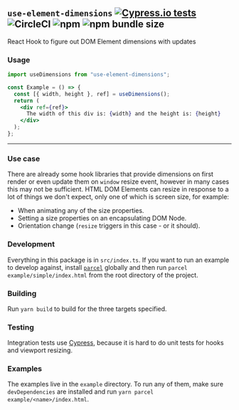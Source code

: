## `use-element-dimensions` [![Cypress.io tests](https://img.shields.io/badge/cypress.io-tests-green.svg?style=for-the-badge)](https://cypress.io) ![CircleCI](https://img.shields.io/circleci/build/github/danielkov/use-element-dimensions.svg?style=for-the-badge) ![npm](https://img.shields.io/npm/v/use-element-dimensions.svg?style=for-the-badge) ![npm bundle size](https://img.shields.io/bundlephobia/minzip/use-element-dimensions.svg?style=for-the-badge)

React Hook to figure out DOM Element dimensions with updates

### Usage

```jsx
import useDimensions from "use-element-dimensions";

const Example = () => {
  const [{ width, height }, ref] = useDimensions();
  return (
    <div ref={ref}>
      The width of this div is: {width} and the height is: {height}
    </div>
  );
};
```

---

### Use case

There are already some hook libraries that provide dimensions on first render or even update them on `window` resize event, however in many cases this may not be sufficient. HTML DOM Elements can resize in response to a lot of things we don't expect, only one of which is screen size, for example:

- When animating any of the size properties.
- Setting a size properties on an encapsulating DOM Node.
- Orientation change (`resize` triggers in this case - or it should).

### Development

Everything in this package is in `src/index.ts`. If you want to run an example to develop against, install [`parcel`](https://parceljs.org/) globally and then run `parcel example/simple/index.html` from the root directory of the project.

### Building

Run `yarn build` to build for the three targets specified.

### Testing

Integration tests use [Cypress](https://cypress.io), because it is hard to do unit tests for hooks and viewport resizing.

### Examples

The examples live in the `example` directory. To run any of them, make sure `devDependencies` are installed and run `yarn parcel example/<name>/index.html`.
